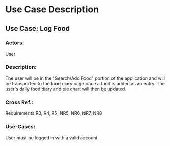 # Use Case Description

## Use Case: Log Food

### Actors: 
User

### Description:
The user will be in the "Search/Add Food" portion of the application and will be transported to the food diary page once a food is added as an entry. The user's daily food diary and pie chart will then be updated.

### Cross Ref.: 
Requirements R3, R4, R5, NR5, NR6, NR7, NR8

### Use-Cases:
User must be logged in with a valid account.
